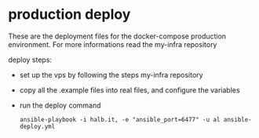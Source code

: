 # production deploy

These are the deployment files for the docker-compose production environment. For more informations read the my-infra repository

deploy steps:

- set up the vps by following the steps my-infra repository
- copy all the .example files into real files, and configure the variables
- run the deploy command

  ```
  ansible-playbook -i halb.it, -e "ansible_port=6477" -u al ansible-deploy.yml
  ```



